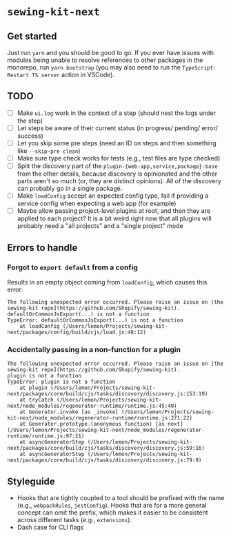 # `sewing-kit-next`

## Get started

Just run `yarn` and you should be good to go. If you ever have issues with modules being unable to resolve references to other packages in the monorepo, run `yarn bootstrap` (you may also need to run the `TypeScript: Restart TS server` action in VSCode).

## TODO

- [ ] Make `ui.log` work in the context of a step (should nest the logs under the step)
- [ ] Let steps be aware of their current status (in progress/ pending/ error/ success)
- [ ] Let you skip some pre steps (need an ID on steps and then something like `--skip-pre clean`)
- [ ] Make sure type check works for tests (e.g., test files are type checked)
- [ ] Split the discovery part of the `plugin-{web-app,service,package}-base` from the other details, because discovery is opinionated and the other parts aren't so much (or, they are distinct opinions). All of the discovery can probably go in a single package.
- [ ] Make `loadConfig` accept an expected config type, fail if providing a service config when expecting a web app (for example)
- [ ] Maybe allow passing project-level plugins at root, and then they are applied to each project? It is a bit weird right now that all plugins will probably need a "all projects" and a "single project" mode

## Errors to handle

### Forgot to `export default` from a config

Results in an empty object coming from `loadConfig`, which causes this error:

```
The following unexpected error occurred. Please raise an issue on [the sewing-kit repo](https://github.com/Shopify/sewing-kit).
defaultOrCommonJsExport(...) is not a function
TypeError: defaultOrCommonJsExport(...) is not a function
    at loadConfig (/Users/lemon/Projects/sewing-kit-next/packages/config/build/cjs/load.js:48:12)
```

### Accidentally passing in a non-function for a plugin

```
The following unexpected error occurred. Please raise an issue on [the sewing-kit repo](https://github.com/Shopify/sewing-kit).
plugin is not a function
TypeError: plugin is not a function
    at plugin (/Users/lemon/Projects/sewing-kit-next/packages/core/build/cjs/tasks/discovery/discovery.js:153:19)
    at tryCatch (/Users/lemon/Projects/sewing-kit-next/node_modules/regenerator-runtime/runtime.js:45:40)
    at Generator.invoke [as _invoke] (/Users/lemon/Projects/sewing-kit-next/node_modules/regenerator-runtime/runtime.js:271:22)
    at Generator.prototype.(anonymous function) [as next] (/Users/lemon/Projects/sewing-kit-next/node_modules/regenerator-runtime/runtime.js:97:21)
    at asyncGeneratorStep (/Users/lemon/Projects/sewing-kit-next/packages/core/build/cjs/tasks/discovery/discovery.js:59:16)
    at asyncGeneratorStep (/Users/lemon/Projects/sewing-kit-next/packages/core/build/cjs/tasks/discovery/discovery.js:79:9)
```

## Styleguide

- Hooks that are tightly coupled to a tool should be prefixed with the name (e.g., `webpackRules`, `jestConfig`). Hooks that are for a more general concept can omit the prefix, which makes it easier to be consistent across different tasks (e.g., `extensions`).
- Dash case for CLI flags
